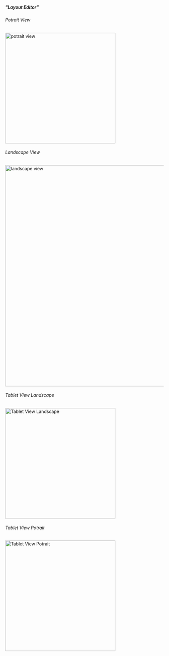 <h5>"Layout Editor"</h5>
<h6>Potrait View</h6>
<img src="" width="350" title="potrait view">
<h6>Landscape View</h6>
<img src="" width="700" title="landscape view">
<h6>Tablet View Landscape</h6>
<img src="" width="350" title="Tablet View Landscape">
<h6>Tablet View Potrait</h6>
<img src="" width="350" title="Tablet View Potrait">